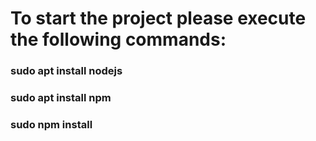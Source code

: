 # To start the project please execute the following commands:

### sudo apt install nodejs<br>
### sudo apt install npm<br>
### sudo npm install<br>